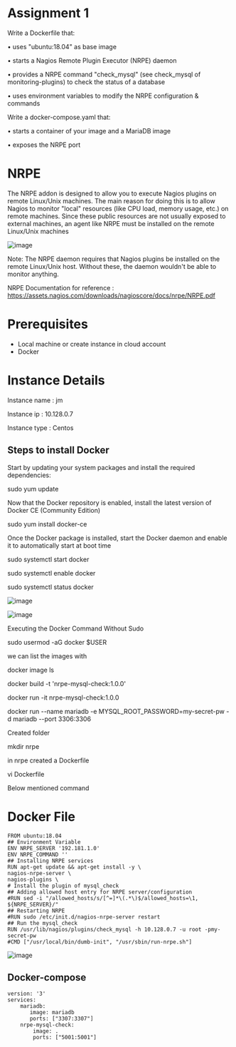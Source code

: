 # Assignment 1


Write a Dockerfile that:

• uses "ubuntu:18.04" as base image

• starts a Nagios Remote Plugin Executor (NRPE) daemon

• provides a NRPE command "check_mysql" (see check_mysql of monitoring-plugins) to
check the status of a database

• uses environment variables to modify the NRPE configuration & commands

Write a docker-compose.yaml that:

• starts a container of your image and a MariaDB image

• exposes the NRPE port




# NRPE

The NRPE addon is designed to allow you to execute Nagios plugins on remote Linux/Unix machines. The
main reason for doing this is to allow Nagios to monitor "local" resources (like CPU load, memory usage,
etc.) on remote machines. Since these public resources are not usually exposed to external machines, an
agent like NRPE must be installed on the remote Linux/Unix machines

![image](https://user-images.githubusercontent.com/33985509/60676511-5bd17680-9e7f-11e9-947b-46084ff7fcaf.png)

Note: The NRPE daemon requires that Nagios plugins be installed on the remote Linux/Unix host. Without
these, the daemon wouldn't be able to monitor anything.


NRPE Documentation for reference : https://assets.nagios.com/downloads/nagioscore/docs/nrpe/NRPE.pdf




# Prerequisites
* Local machine or create instance in cloud account
* Docker




# Instance Details

Instance name : jm

Instance ip : 10.128.0.7

Instance type : Centos


## Steps to install Docker

Start by updating your system packages and install the required dependencies:

sudo yum update


Now that the Docker repository is enabled, install the latest version of Docker CE (Community Edition) 

sudo yum install docker-ce



Once the Docker package is installed, start the Docker daemon and enable it to automatically start at boot time

sudo systemctl start docker

sudo systemctl enable docker

sudo systemctl status docker



![image](https://user-images.githubusercontent.com/33985509/60667167-215cdf00-9e69-11e9-8b14-df36a4a30131.png)


![image](https://user-images.githubusercontent.com/33985509/60667209-42253480-9e69-11e9-9bf7-408dbb175539.png)



Executing the Docker Command Without Sudo

sudo usermod -aG docker $USER

we can list the images with

docker image ls




docker build -t 'nrpe-mysql-check:1.0.0'

docker run -it nrpe-mysql-check:1.0.0

docker run --name mariadb -e MYSQL_ROOT_PASSWORD=my-secret-pw -d mariadb --port 3306:3306




Created folder

mkdir nrpe

in nrpe created a Dockerfile

vi Dockerfile

Below mentioned command 

# Docker File

```
FROM ubuntu:18.04
## Environment Variable
ENV NRPE_SERVER '192.181.1.0'
ENV NRPE_COMMAND ''
## Installing NRPE services
RUN apt-get update && apt-get install -y \
nagios-nrpe-server \
nagios-plugins \
# Install the plugin of mysql_check
## Adding allowed host entry for NRPE server/configuration
#RUN sed -i "/allowed_hosts/s/[^=]*\(.*\)$/allowed_hosts=\1, ${NRPE_SERVER}/"
## Restarting NRPE 
#RUN sudo /etc/init.d/nagios-nrpe-server restart
## Run the mysql_check
RUN /usr/lib/nagios/plugins/check_mysql -h 10.128.0.7 -u root -pmy-secret-pw
#CMD ["/usr/local/bin/dumb-init", "/usr/sbin/run-nrpe.sh"]

```


![image](https://user-images.githubusercontent.com/33985509/60676039-24ae9580-9e7e-11e9-9da1-5dda8377ea56.png)




## Docker-compose

```
version: '3'
services:
    mariadb:
       image: mariadb
       ports: ["3307:3307"]
    nrpe-mysql-check: 
        image: .
        ports: ["5001:5001"]

```


